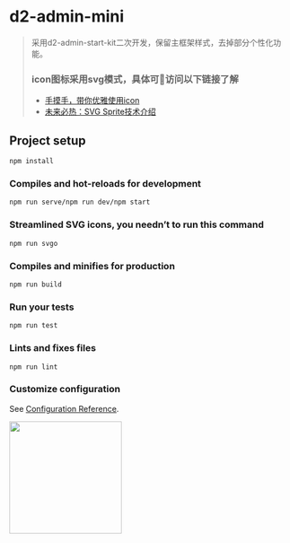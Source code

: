 # d2-admin-mini

> 采用d2-admin-start-kit二次开发，保留主框架样式，去掉部分个性化功能。
> ### icon图标采用svg模式，具体可访问以下链接了解
> - [手摸手，带你优雅使用icon](https://juejin.im/post/59bb864b5188257e7a427c09)
> - [未来必热：SVG Sprite技术介绍](https://www.zhangxinxu.com/wordpress/2014/07/introduce-svg-sprite-technology/?spm=a313x.7781069.1998910419.50)

## Project setup
```
npm install
```

### Compiles and hot-reloads for development
```
npm run serve/npm run dev/npm start
```
### Streamlined SVG icons, you needn’t  to run this command
```
npm run svgo
```
### Compiles and minifies for production
```
npm run build
```

### Run your tests
```
npm run test
```

### Lints and fixes files
```
npm run lint
```

### Customize configuration
See [Configuration Reference](https://cli.vuejs.org/config/).

<a href="https://github.com/d2-projects/d2-admin" target="_blank"><img src="https://raw.githubusercontent.com/FairyEver/d2-admin/master/doc/image/d2-admin@2x.png" width="200"></a>
